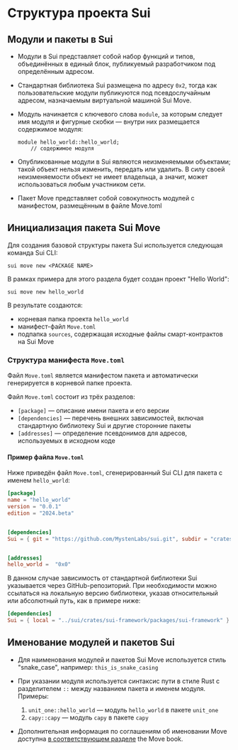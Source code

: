 # Структура проекта Sui

## Модули и пакеты в Sui

- Модули в Sui представляет собой набор функций и типов, объединённых в единый блок, публикуемый разработчиком под определённым адресом.

- Стандартная библиотека Sui размещена по адресу `0x2`, тогда как пользовательские модули публикуются под псевдослучайным адресом, назначаемым виртуальной машиной Sui Move.

- Модуль начинается с ключевого слова `module`, за которым следует имя модуля и фигурные скобки — внутри них размещается содержимое модуля:

    ```move
    module hello_world::hello_world;
        // содержимое модуля
    
    ```

- Опубликованные модули в Sui являются неизменяемыми объектами; такой объект нельзя изменить, передать или удалить. В силу своей неизменяемости объект не имеет владельца, а значит, может использоваться любым участником сети.

- Пакет Move представляет собой совокупность модулей с манифестом, размещённым в файле Move.toml

## Инициализация пакета Sui Move

Для создания базовой структуры пакета Sui используется следующая команда Sui CLI:

`sui move new <PACKAGE NAME>`

В рамках примера для этого раздела будет создан проект "Hello World":

`sui move new hello_world`

В результате создаются: 
- корневая папка проекта `hello_world`
- манифест-файл `Move.toml`
- подпапка `sources`, содержащая исходные файлы смарт-контрактов на Sui Move

### Структура манифеста `Move.toml`

Файл `Move.toml` является манифестом пакета и автоматически генерируется в корневой папке проекта.

Файл `Move.toml` состоит из трёх разделов:

- `[package]` — описание имени пакета и его версии
- `[dependencies]` — перечень внешних зависимостей, включая стандартную библиотеку Sui и другие сторонние пакеты
- `[addresses]` — определение псевдонимов для адресов, используемых в исходном коде

#### Пример файла `Move.toml` 

Ниже приведён файл `Move.toml`, сгенерированный Sui CLI для пакета с именем `hello_world`:

```toml
[package]
name = "hello_world"
version = "0.0.1"
edition = "2024.beta"


[dependencies]
Sui = { git = "https://github.com/MystenLabs/sui.git", subdir = "crates/sui-framework/packages/sui-framework", rev = "framework/testnet" }


[addresses]
hello_world =  "0x0"
```

В данном случае зависимость от стандартной библиотеки Sui указывается через GitHub-репозиторий. При необходимости можно ссылаться на локальную версию библиотеки, указав относительный или абсолютный путь, как в примере ниже:

```toml
[dependencies]
Sui = { local = "../sui/crates/sui-framework/packages/sui-framework" } 
```

## Именование модулей и пакетов Sui

- Для наименования модулей и пакетов Sui Move используется стиль "snake_case", например: `this_is_snake_casing`

- При указании модуля используется синтаксис пути в стиле Rust с разделителем `::` между названием пакета и именем модуля. Примеры:
    1. `unit_one::hello_world`  — модуль `hello_world` в пакете `unit_one`
    2. `capy::capy` — модуль `capy` в пакете `capy`

- Дополнительная информация по соглашениям об именовании Move доступна [в соответствующем разделе](https://move-language.github.io/move/coding-conventions.html#naming) the Move book.

